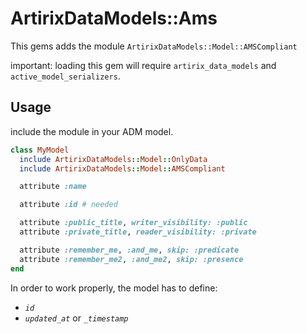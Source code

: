 # ArtirixDataModels::Ams

This gems adds the module `ArtirixDataModels::Model::AMSCompliant`

important: loading this gem will require `artirix_data_models` and `active_model_serializers`.

## Usage

include the module in your ADM model.

```ruby
class MyModel
  include ArtirixDataModels::Model::OnlyData
  include ArtirixDataModels::Model::AMSCompliant

  attribute :name

  attribute :id # needed

  attribute :public_title, writer_visibility: :public
  attribute :private_title, reader_visibility: :private

  attribute :remember_me, :and_me, skip: :predicate
  attribute :remember_me2, :and_me2, skip: :presence
end
```

In order to work properly, the model has to define:

- *`id`*
- *`updated_at`* or *`_timestamp`*
